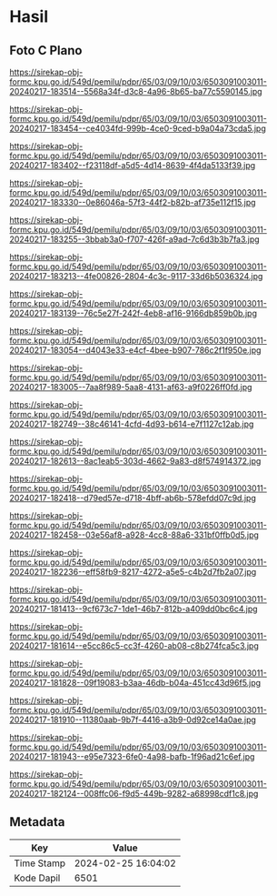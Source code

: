 # Hasil

## Foto C Plano

https://sirekap-obj-formc.kpu.go.id/549d/pemilu/pdpr/65/03/09/10/03/6503091003011-20240217-183514--5568a34f-d3c8-4a96-8b65-ba77c5590145.jpg

https://sirekap-obj-formc.kpu.go.id/549d/pemilu/pdpr/65/03/09/10/03/6503091003011-20240217-183454--ce4034fd-999b-4ce0-9ced-b9a04a73cda5.jpg

https://sirekap-obj-formc.kpu.go.id/549d/pemilu/pdpr/65/03/09/10/03/6503091003011-20240217-183402--f23118df-a5d5-4d14-8639-4f4da5133f39.jpg

https://sirekap-obj-formc.kpu.go.id/549d/pemilu/pdpr/65/03/09/10/03/6503091003011-20240217-183330--0e86046a-57f3-44f2-b82b-af735e112f15.jpg

https://sirekap-obj-formc.kpu.go.id/549d/pemilu/pdpr/65/03/09/10/03/6503091003011-20240217-183255--3bbab3a0-f707-426f-a9ad-7c6d3b3b7fa3.jpg

https://sirekap-obj-formc.kpu.go.id/549d/pemilu/pdpr/65/03/09/10/03/6503091003011-20240217-183213--4fe00826-2804-4c3c-9117-33d6b5036324.jpg

https://sirekap-obj-formc.kpu.go.id/549d/pemilu/pdpr/65/03/09/10/03/6503091003011-20240217-183139--76c5e27f-242f-4eb8-af16-9166db859b0b.jpg

https://sirekap-obj-formc.kpu.go.id/549d/pemilu/pdpr/65/03/09/10/03/6503091003011-20240217-183054--d4043e33-e4cf-4bee-b907-786c2f1f950e.jpg

https://sirekap-obj-formc.kpu.go.id/549d/pemilu/pdpr/65/03/09/10/03/6503091003011-20240217-183005--7aa8f989-5aa8-4131-af63-a9f0226ff0fd.jpg

https://sirekap-obj-formc.kpu.go.id/549d/pemilu/pdpr/65/03/09/10/03/6503091003011-20240217-182749--38c46141-4cfd-4d93-b614-e7f1127c12ab.jpg

https://sirekap-obj-formc.kpu.go.id/549d/pemilu/pdpr/65/03/09/10/03/6503091003011-20240217-182613--8ac1eab5-303d-4662-9a83-d8f574914372.jpg

https://sirekap-obj-formc.kpu.go.id/549d/pemilu/pdpr/65/03/09/10/03/6503091003011-20240217-182418--d79ed57e-d718-4bff-ab6b-578efdd07c9d.jpg

https://sirekap-obj-formc.kpu.go.id/549d/pemilu/pdpr/65/03/09/10/03/6503091003011-20240217-182458--03e56af8-a928-4cc8-88a6-331bf0ffb0d5.jpg

https://sirekap-obj-formc.kpu.go.id/549d/pemilu/pdpr/65/03/09/10/03/6503091003011-20240217-182236--eff58fb9-8217-4272-a5e5-c4b2d7fb2a07.jpg

https://sirekap-obj-formc.kpu.go.id/549d/pemilu/pdpr/65/03/09/10/03/6503091003011-20240217-181413--9cf673c7-1de1-46b7-812b-a409dd0bc6c4.jpg

https://sirekap-obj-formc.kpu.go.id/549d/pemilu/pdpr/65/03/09/10/03/6503091003011-20240217-181614--e5cc86c5-cc3f-4260-ab08-c8b274fca5c3.jpg

https://sirekap-obj-formc.kpu.go.id/549d/pemilu/pdpr/65/03/09/10/03/6503091003011-20240217-181828--09f19083-b3aa-46db-b04a-451cc43d96f5.jpg

https://sirekap-obj-formc.kpu.go.id/549d/pemilu/pdpr/65/03/09/10/03/6503091003011-20240217-181910--11380aab-9b7f-4416-a3b9-0d92ce14a0ae.jpg

https://sirekap-obj-formc.kpu.go.id/549d/pemilu/pdpr/65/03/09/10/03/6503091003011-20240217-181943--e95e7323-6fe0-4a98-bafb-1f96ad21c6ef.jpg

https://sirekap-obj-formc.kpu.go.id/549d/pemilu/pdpr/65/03/09/10/03/6503091003011-20240217-182124--008ffc06-f9d5-449b-9282-a68998cdf1c8.jpg


## Metadata

| Key        | Value               |
| ---------- | ------------------- |
| Time Stamp | 2024-02-25 16:04:02 |
| Kode Dapil | 6501                |



